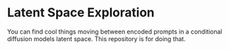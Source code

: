 # Latent Space Exploration

You can find cool things moving between encoded prompts in a conditional diffusion models latent space. This repository is for doing that.
